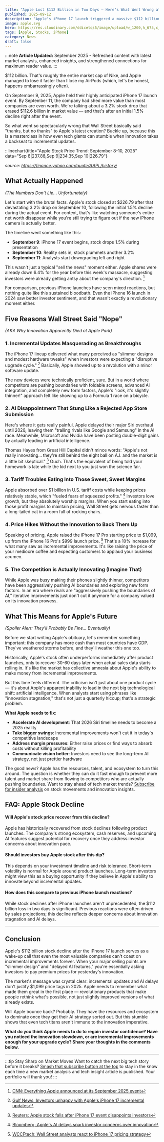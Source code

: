 ```yaml
---
title: "Apple Lost $112 Billion in Two Days — Here's What Went Wrong at the iPhone 17 Event"
published: 2025-09-12
description: "Apple's iPhone 17 launch triggered a massive $112 billion stock decline. Discover the five key reasons investors fled and what this means for Apple's future innovation strategy."
image: apple.svg
hero: https://res.cloudinary.com/ddicetqs5/image/upload/w_1200,h_675,c_fill,f_auto,fl_force_strip,q_auto:best/v1758775530/wayfinder-images/dploywy2jpr38pgjlz8y
tags: [Apple, Stocks, iPhone]
category: News
draft: false
---
```


:::note
**Article Updated:** September 2025 - Refreshed content with latest market analysis, enhanced insights, and strengthened connections for maximum reader value.
:::

\$112 billion. That's roughly the entire market cap of Nike, and Apple managed to lose it faster than I lose my AirPods (which, let's be honest, happens embarrassingly often).

On September 9, 2025, Apple held their highly anticipated iPhone 17 launch event. By September 11, the company had shed more value than most companies are even worth. We're talking about a 3.2% stock drop that erased \$112.6 billion in market value — and that's after an initial 1.5% decline right after the event.

So what went so spectacularly wrong that Wall Street basically said "thanks, but no thanks" to Apple's latest creation? Buckle up, because this is a masterclass in how even tech giants can stumble when innovation takes a backseat to incremental updates.

::linechart{title="Apple Stock Price Trend: September 8-10, 2025" data="Sep 8|237.88,Sep 9|234.35,Sep 10|226.79"}

_source: https://finance.yahoo.com/quote/AAPL/history/_

## What Actually Happened

_(The Numbers Don't Lie... Unfortunately)_

Let's start with the brutal facts. Apple's stock closed at \$226.79 after that devastating 3.2% drop on September 10, following the initial 1.5% decline during the actual event. For context, that's like watching someone's entire net worth disappear while you're still trying to figure out if the new iPhone camera is actually better.

The timeline went something like this:

- **September 9**: iPhone 17 event begins, stock drops 1.5% during presentation
- **September 10**: Reality sets in, stock plummets another 3.2%
- **September 11**: Analysts start downgrading left and right

This wasn't just a typical "sell the news" moment either. Apple shares were already down 6.4% for the year before this week's massacre, suggesting investors were already getting antsy about the company's direction. [^2]

For comparison, previous iPhone launches have seen mixed reactions, but nothing quite like this sustained bloodbath. Even the iPhone 16 launch in 2024 saw better investor sentiment, and that wasn't exactly a revolutionary moment either.

## Five Reasons Wall Street Said "Nope"

_(AKA Why Innovation Apparently Died at Apple Park)_

### 1. Incremental Updates Masquerading as Breakthroughs

The iPhone 17 lineup delivered what many perceived as "slimmer designs and modest hardware tweaks" when investors were expecting a "disruptive upgrade cycle." [^1] Basically, Apple showed up to a revolution with a minor software update.

The new devices were technically proficient, sure. But in a world where competitors are pushing boundaries with foldable screens, advanced AI integration, and completely new form factors, Apple's "look, it's slightly thinner!" approach felt like showing up to a Formula 1 race on a bicycle.

### 2. AI Disappointment That Stung Like a Rejected App Store Submission

Here's where it gets really painful. Apple delayed their major Siri overhaul until 2026, leaving them "trailing rivals like Google and Samsung" in the AI race. Meanwhile, Microsoft and Nvidia have been posting double-digit gains by actually leading in artificial intelligence.

Thomas Hayes from Great Hill Capital didn't mince words: "Apple's not really innovating… they're still behind the eight ball on A.I. and the market is a little bit skeptical." [^3] Ouch. That's the equivalent of being told your homework is late while the kid next to you just won the science fair.

### 3. Tariff Troubles Eating Into Those Sweet, Sweet Margins

Apple absorbed over \$1 billion in U.S. tariff costs while keeping prices relatively stable, which "fueled fears of squeezed profits." [^4] Investors love growth, but they absolutely worship margins. When you start eating into those profit margins to maintain pricing, Wall Street gets nervous faster than a long-tailed cat in a room full of rocking chairs.

### 4. Price Hikes Without the Innovation to Back Them Up

Speaking of pricing, Apple raised the iPhone 17 Pro starting price to \$1,099, up from the iPhone 16 Pro's \$999 launch price. [^5] That's a 10% increase for what many saw as incremental improvements. It's like raising the price of your mediocre coffee and expecting customers to applaud your business acumen.

### 5. The Competition is Actually Innovating (Imagine That)

While Apple was busy making their phones slightly thinner, competitors have been aggressively pushing AI boundaries and exploring new form factors. In an era where rivals are "aggressively pushing the boundaries of AI," iterative improvements just don't cut it anymore for a company valued on its innovation prowess.

## What This Means for Apple's Future

_(Spoiler Alert: They'll Probably Be Fine... Eventually)_

Before we start writing Apple's obituary, let's remember something important: this company has more cash than most countries have GDP. They've weathered storms before, and they'll weather this one too.

Historically, Apple's stock often underperforms immediately after product launches, only to recover 30-60 days later when actual sales data starts rolling in. It's like the market has collective amnesia about Apple's ability to make money from incremental improvements.

But this time feels different. The criticism isn't just about one product cycle — it's about Apple's apparent inability to lead in the next big technological shift: artificial intelligence. When analysts start using phrases like "innovation stagnation," that's not just a quarterly hiccup; that's a strategic problem.

**What Apple needs to fix:**

- **Accelerate AI development**: That 2026 Siri timeline needs to become a 2025 reality
- **Take bigger swings**: Incremental improvements won't cut it in today's competitive landscape
- **Address margin pressures**: Either raise prices or find ways to absorb costs without killing profitability
- **Communicate vision better**: Investors need to see the long-term AI strategy, not just prettier hardware

The good news? Apple has the resources, talent, and ecosystem to turn this around. The question is whether they can do it fast enough to prevent more talent and market share from flowing to competitors who are actually pushing boundaries. Want to stay ahead of tech market trends? [Subscribe for insider analysis](https://wayfinder.page/subscribe) on stock movements and innovation insights.

## FAQ: Apple Stock Decline

#### Will Apple's stock price recover from this decline?

Apple has historically recovered from stock declines following product launches. The company's strong ecosystem, cash reserves, and upcoming AI features suggest potential for recovery once they address investor concerns about innovation pace.

#### Should investors buy Apple stock after this dip?

This depends on your investment timeline and risk tolerance. Short-term volatility is normal for Apple around product launches. Long-term investors might view this as a buying opportunity if they believe in Apple's ability to innovate beyond incremental updates.

#### How does this compare to previous iPhone launch reactions?

While stock declines after iPhone launches aren't unprecedented, the \$112 billion loss in two days is significant. Previous reactions were often driven by sales projections; this decline reflects deeper concerns about innovation stagnation and AI delays.

---

## Conclusion

Apple's \$112 billion stock decline after the iPhone 17 launch serves as a wake-up call that even the most valuable companies can't coast on incremental improvements forever. When your major selling points are "slimmer design" and "delayed AI features," you're essentially asking investors to pay premium prices for yesterday's innovation.

The market's message was crystal clear: incremental updates and AI delays don't justify \$1,099 price tags in 2025. Apple needs to remember what made them great in the first place — revolutionary products that make people rethink what's possible, not just slightly improved versions of what already exists.

Will Apple bounce back? Probably. They have the resources and ecosystem to dominate once they get their AI strategy sorted out. But this stumble shows that even tech titans aren't immune to the innovation imperative.

**What do you think Apple needs to do to regain investor confidence? Have you noticed the innovation slowdown, or are incremental improvements enough for your upgrade cycle? Share your thoughts in the comments below.**

---

:::tip Stay Sharp on Market Moves
Want to catch the next big tech story before it breaks? [Smash that subscribe button at the top](https://wayfinder.page/subscribe) to stay in the know each time a new market analysis and tech insight article is published. Your portfolio will thank you!
:::

[^1]: [Gulf News: Investors unhappy with Apple's iPhone 17 incremental updates](https://gulfnews.com/business/markets/why-are-buyers-investors-unhappy-with-apples-iphone-17-launch-1.500265733)
[^2]: [CNN: Everything Apple announced at its September 2025 event](https://www.cnn.com/2025/09/09/tech/new-apple-devices-announcement-event)
[^3]: [Reuters: Apple stock falls after iPhone 17 event disappoints investors](https://www.reuters.com/technology/apple-stock-falls-after-iphone-17-event-disappoints-2025-09-10/)
[^4]: [Bloomberg: Apple's AI delays spark investor concerns over innovation](https://www.bloomberg.com/news/articles/2025-09-10/apple-ai-delays-innovation-concerns)
[^5]: [WCCFtech: Wall Street analysts react to iPhone 17 pricing strategy](https://wccftech.com/apple-stock-falls-after-iphone-17-event-heres-what-wall-street-analysts-are-saying/)
